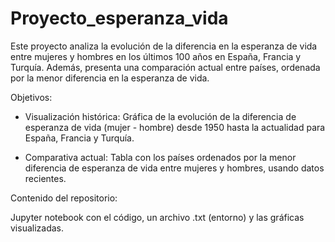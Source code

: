 # Proyecto_esperanza_vida


Este proyecto analiza la evolución de la diferencia en la esperanza de vida entre mujeres y hombres en los últimos 100 años en España, Francia y Turquía. Además, presenta una comparación actual entre países, ordenada por la menor diferencia en la esperanza de vida.

Objetivos: 

- Visualización histórica: Gráfica de la evolución de la diferencia de esperanza de vida (mujer - hombre) desde 1950 hasta la actualidad para España, Francia y Turquía.

- Comparativa actual: Tabla con los países ordenados por la menor diferencia de esperanza de vida entre mujeres y hombres, usando datos recientes.

Contenido del repositorio:

Jupyter notebook con el código, un archivo .txt (entorno) y las gráficas visualizadas.
